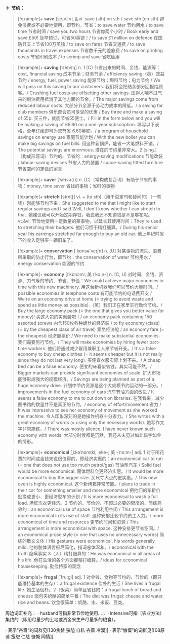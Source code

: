 ☀ <span class="category">**节约：**</span>
>[!example]+ <span class="vocabulary">**save**</span> [seɪv] 
> <span class="definition">vt.＆vi. save (sth) on sth / save sth (on sth) 避免浪费或不必要地使用，即节约，节省：</span>to save water 节约用水 / to save time 节省时间 / save you two hours 节省你两个小时 / Book early and save £50! 及早预订，可省50英镑！/ to save £1 million on defence 在国防开支上节省100万英镑 / to save on fares 节省交通费 / to save thousands in travel expenses 节省数千元的差旅费 / to save on printing costs 节省印刷成本 / to scrimp and save 省吃俭用
       
>[!example]+ <span class="vocabulary">**saving**</span> [ˈseɪvɪŋ]
> <span class="definition">n. 1 [C] 节省出来的时间、金钱、能源等：</span>cost, financial saving 成本节余；财务节余 / efficiency saving（英）效益节约 / energy, fuel, power saving 能源节约；燃料节约；电力节约 / We will pass on this saving to our customers. 我们将会把结余部分回报给顾客。/ Crushing fuel costs are offsetting other savings. 压得人喘不过气来的燃油费用抵消了其他方面的节余。/ The major savings come from reduced labour costs. 大部分节余源于劳动力成本的降低。/ a saving for club members 俱乐部会员可享受的优惠 / Buy three and make a saving of 55p. 买三件，就能节省55便士。/ Fill in the form below and you will be making a saving of £6.60 on a one-year subscription. 填写以下表格，全年订阅即可为您节省 6.60英镑。/ a program of household savings on energy use 家庭节能计划 / With the new boiler you can make big savings on fuel bills. 用这种新锅炉，能省一大笔燃料开销。/ The potential savings are enormous. 潜在的节约量非常大。<span class="definition">2 [sing.]（构成形容词）节约的、节省的：</span>energy-saving modifications 节能改装 / labour-saving devices 节省人力的装置 / space-saving fitted furniture 节省空间的定做的家具
           
>[!example]+ <span class="vocabulary">**saver**</span> [ˈseɪvə(r)]
> <span class="definition">n. [C]（常构成复合词）有助于节省的事物：</span>money, time saver 省钱的事物；省时的事物

>[!example]+ <span class="vocabulary">**stretch**</span> [stretʃ]
> <span class="definition">vi. ~ (to sth)（用于否定句和疑问句）（一笔钱）刚能够节约下来：</span>She suggested to me that I might like to start regular savings and I said Well, I don't know whether I can stretch to that. 她建议我可以开始定期存钱，我说我还不知道钱是不是够花呢。<span class="definition">vt.&vi. 节俭地使用一定数量的某事物，以延长其使用时间：</span>They're used to stretching their budgets. 他们习惯于精打细算。/ During his senior year his earnings stretched far enough to buy an old car. 他上年纪时省下的收入足够买一辆旧车了。

>[!example]+ <span class="vocabulary">**conservation**</span> [͵kɒnsə'veɪʃn] 
> <span class="definition">n. [U] 对某事物的流失、浪费所采取的防止行为，即节约：</span>the conservation of water 节约用水 / energy conservation 能源的节约
            
>[!example]+ <span class="vocabulary">**economy**</span> [ɪˈkɒnəmi; 美 ɪˈkɑ:n-]
> <span class="definition">n. [C, U] 对时间、金钱、资源、力气等的节约、节省、节俭：</span>We could achieve major economies in time with this new machinery. 用这台新机器我们可以节约大量时间。/ possible economies in telephone costs 有可能节约的电话费开支 / We're on an economy drive at home (= trying to avoid waste and spend as little money as possible).（英）我们正在家里实行勤俭节约。/ Buy the large economy pack (= the one that gives you better value for money)! 买这大包的实惠装吧！/ an economy pack containing 150 assorted screws 内含150枚各种螺丝的经济装 / to fly economy (class) (= by the cheapest class of air travel) 乘坐经济舱 / an economy fare (= the cheapest) 经济舱票价 / We need to make substantial economies. 我们需要厉行节约。/ They will make economies by hiring fewer part-time workers. 他们将通过减少雇用兼职工人来节省开支。/ It's a false economy to buy cheap clothes (= it seems cheaper but it is not really since they do not last very long). 买便宜衣服实际上划不来。/ A cheap bed can be a false economy. 便宜的床看似省钱，其实可能不然。/ Bigger markets can provide significant economies of scale. 扩大市场能够形成强大的规模经济。/ Savings are being planned as part of a huge economy drive. 计划中节约资源是这个大规模节约运动的一部分。/ improvements in the fuel economy of cars 汽车节油方面的改进 / It seems a false economy to me to cut down on libraries. 在我看来，减少图书馆的数量并不是真正的节约。/ economy of effort/movement 省力 / It was impressive to see her economy of movement as she worked the machine. 令人印象深刻的是她操作机器十分省力。/ She writes with a great economy of words (= using only the necessary words). 她写作文字非常简练。/ There was mostly silence. I have never known such economy with words. 大部分时候都是沉默，我还从未见过如此惜字如金的情形。          

>[!example]+ <span class="vocabulary">**economical**</span> [ˌi:kəˈnɒmɪkl; ˌekə-; 美 -ˈnɑ:m-]
> <span class="definition">adj. 1 对于所花费的时间或金钱来说很值得的，即经济实惠的：</span>an economical car to run (= one that does not use too much petrol/gas) 节油型汽车 / Solid fuel would be more economical. 固体燃料会更经济实惠。/ It would be more economical to buy the bigger size. 买尺寸大点的更实惠。/ This new oven is highly economical. 这个新烤箱非常节能。/ plans to trade in their car for something smaller and more economical 把他们的车折价贴换成更小、更经济型车的计划 / It is more economical to wash a full load. 满缸洗衣更经济。<span class="definition">2 节约的、节俭的、不超过必要的限度的、简练高效的：</span>an economical use of space 节约利用空间 / This arrangement is more economical in its use of staff. 这种安排比较节约员工人力。/ more economical of time and resources 更节约时间和资源 / This arrangement is more economical with space. 这种安排更节省空间。/ an economical prose style (= one that uses no unnecessary words) 简练的散文文体 / His gestures were economical, his words generally mild. 他的肢体语言极尽简化，措词总体温和。/ economical with the truth 隐瞒事实 <span class="definition">3（人）精打细算的：</span>He was economical in all areas of his life. 他在生活的各个方面都精打细算。/ ideas for economical housekeeping. 勤俭持家的观念           

>[!example]+ <span class="vocabulary">**frugal**</span> [ˈfru:gl]
> <span class="definition">adj. 1 对金钱、食物等节约的、节俭的（即只能维持基本的生存）：</span>a frugal existence 俭朴的生活 / She lives a frugal life. 她生活俭朴。<span class="definition">2（饭菜）简单且省钱的：</span>a frugal lunch of bread and cheese 面包夹奶酪的简单午餐 / The diet was frugal: cheese and water, rice and beans. 饮食很简单：奶酪、水、米饭、豆类。

周边词汇补充：
· husband可指非常节俭地使用…；
· intensive可指（农业方法）集约的（即用尽量少的土地或资金来生产尽量多的粮食）。

· 表示“吝啬”的词群见[[30贪婪 狭隘 自私 吝啬 冷漠]]
· 表示“慷慨”的词群见[[08原谅 宽恕 仁慈 慷慨 同情]]
